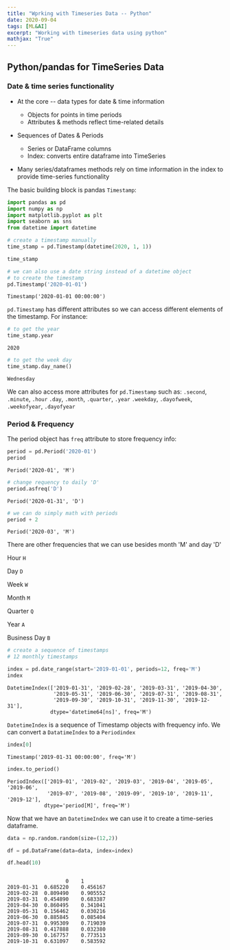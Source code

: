 ```yaml
---
title: "Wprking with Timeseries Data -- Python"
date: 2020-09-04
tags: [ML&AI]
excerpt: "Working with timeseries data using python"
mathjax: "True"
---
```


## Python/pandas for TimeSeries Data

### Date & time series functionality

*   At the core -- data types for date & time information
    *   Objects for points in time periods
    *   Attributes & methods reflect time-related details

*   Sequences of Dates & Periods  
    *   Series or DataFrame columns
    *   Index: converts entire dataframe into TimeSeries

*   Many series/dataframes methods rely on time information in the index to provide time-series functionality

The basic building block is pandas `Timestamp`:

```python
import pandas as pd
import numpy as np
import matplotlib.pyplot as plt
import seaborn as sns
from datetime import datetime

# create a timestamp manually
time_stamp = pd.Timestamp(datetime(2020, 1, 1))

time_stamp
```

```python
# we can also use a date string instead of a datetime object 
# to create the timestamp
pd.Timestamp('2020-01-01')
```

`Timestamp('2020-01-01 00:00:00')`

`pd.Timestamp` has different attributes so we can access different elements of the timestamp. For instance:

```python
# to get the year
time_stamp.year
```

`2020`

```python
# to get the week day
time_stamp.day_name()
```

`Wednesday`

We can also access more attributes for `pd.Timestamp` such as:
`.second`, `.minute`, `.hour`
`.day`, `.month`, `.quarter`, `.year`
`.weekday`, `.dayofweek`, `.weekofyear`, `.dayofyear`

### Period & Frequency

The period object has `freq` attribute to store frequency info:

```python
period = pd.Period('2020-01')
period
```

`Period('2020-01', 'M')`

```python
# change requency to daily 'D'
period.asfreq('D')
```
`Period('2020-01-31', 'D')`

```python
# we can do simply math with periods
period + 2
```

`Period('2020-03', 'M')`

There are other frequencies that we can use besides month 'M' and day 'D'

Hour   `H`

Day    `D`

Week   `W`

Month  `M`

Quarter `Q`

Year  `A`

Business Day `B`


```python
# create a sequence of timestamps
# 12 monthly timestamps

index = pd.date_range(start='2019-01-01', periods=12, freq='M')
index
```

```
DatetimeIndex(['2019-01-31', '2019-02-28', '2019-03-31', '2019-04-30',
               '2019-05-31', '2019-06-30', '2019-07-31', '2019-08-31',
               '2019-09-30', '2019-10-31', '2019-11-30', '2019-12-31'],
              dtype='datetime64[ns]', freq='M')
```              

`DatetimeIndex` is a sequence of Timestamp objects with frequency info. 
We can convert a `DatatimeIndex` to a `Periodindex`

```python
index[0]
```

`Timestamp('2019-01-31 00:00:00', freq='M')`

```python
index.to_period()
```

```
PeriodIndex(['2019-01', '2019-02', '2019-03', '2019-04', '2019-05', '2019-06',
             '2019-07', '2019-08', '2019-09', '2019-10', '2019-11', '2019-12'],
            dtype='period[M]', freq='M')
```

Now that we have an `DatetimeIndex` we can use it to create a time-series dataframe. 

```python
data = np.random.random(size=(12,2))

df = pd.DataFrame(data=data, index=index)

df.head(10)
```

```

                   0	1
2019-01-31	0.685220	0.456167
2019-02-28	0.809490	0.905552
2019-03-31	0.454890	0.683387
2019-04-30	0.860495	0.341041
2019-05-31	0.156462	0.030216
2019-06-30	0.885845	0.085404
2019-07-31	0.995309	0.719039
2019-08-31	0.417888	0.032380
2019-09-30	0.167757	0.773513
2019-10-31	0.631097	0.583592
```